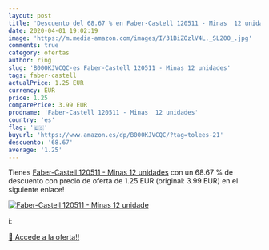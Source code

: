 ```yaml
---
layout: post
title: 'Descuento del 68.67 % en Faber-Castell 120511 - Minas  12 unidade'
date: 2020-04-01 19:02:19
image: 'https://m.media-amazon.com/images/I/31BiZOzlV4L._SL200_.jpg'
comments: true
category: ofertas
author: ring
slug: 'B000KJVCQC-es Faber-Castell 120511 - Minas 12 unidades'
tags: faber-castell
actualPrice: 1.25 EUR
currency: EUR
price: 1.25
comparePrice: 3.99 EUR
prodname: 'Faber-Castell 120511 - Minas  12 unidades'
country: 'es'
flag: '🇪🇸'
buyurl: 'https://www.amazon.es/dp/B000KJVCQC/?tag=tolees-21'
descuento: '68.67'
average: '1.25'
---
```


Tienes [Faber-Castell 120511 - Minas  12 unidades](https://www.amazon.es/dp/B000KJVCQC/?tag=tolees-21) con un 68.67 % de descuento con precio de oferta de 1.25 EUR (original: 3.99 EUR) en el siguiente enlace!

[![Faber-Castell 120511 - Minas  12 unidade](https://m.media-amazon.com/images/I/31BiZOzlV4L._SL200_.jpg)](https://www.amazon.es/dp/B000KJVCQC/?tag=tolees-21)

ℹ️:


[🛒 Accede a la oferta!!](https://www.amazon.es/dp/B000KJVCQC/?tag=tolees-21)
